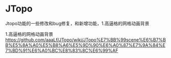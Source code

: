# JTopo
Jtopo功能的一些修改和bug修复，和新增功能，1.高逼格的网格动画背景

1.高逼格的网格动画背景
https://github.com/aaaLf/JTopo/wiki/JTopo%E7%BB%99scene%E6%B7%BB%E5%8A%A0%E5%B8%A6%E5%9D%90%E6%A0%87%E7%9A%84%E7%BD%91%E6%A0%BC%E8%83%8C%E6%99%AF
